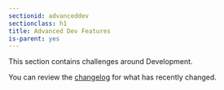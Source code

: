 ```yaml
---
sectionid: advanceddev
sectionclass: h1
title: Advanced Dev Features
is-parent: yes
---
```


This section contains challenges around Development.


You can review the [changelog](#changelog) for what has recently changed.
